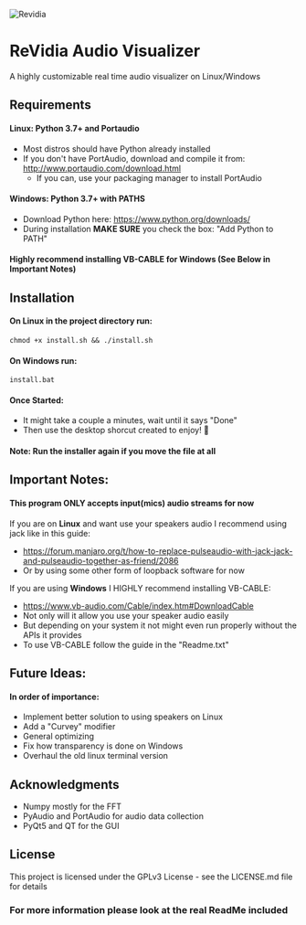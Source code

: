 ![Revidia](https://i.imgur.com/gX2rNVx.png "ReVidia")
# ReVidia Audio Visualizer
A highly customizable real time audio visualizer on Linux/Windows
## Requirements
#### Linux: Python 3.7+ and Portaudio

- Most distros should have Python already installed
- If you don't have PortAudio, download and compile it from:
http://www.portaudio.com/download.html
  - If you can, use your packaging manager to install PortAudio

#### Windows: Python 3.7+ with PATHS
- Download Python here: https://www.python.org/downloads/
- During installation **MAKE SURE** you check the box: "Add Python to PATH"

#### Highly recommend installing VB-CABLE for Windows (See Below in Important Notes)

## Installation
#### On Linux in the project directory run:
```
chmod +x install.sh && ./install.sh
```
#### On Windows run:
```
install.bat
```
#### Once Started:
- It might take a couple a minutes, wait until it says "Done"
- Then use the desktop shorcut created to enjoy! 🎉
#### Note: Run the installer again if you move the file at all

## Important Notes:
#### This program ONLY accepts input(mics) audio streams for now

If you are on **Linux** and want use your speakers audio I recommend using jack like in this guide:
- https://forum.manjaro.org/t/how-to-replace-pulseaudio-with-jack-jack-and-pulseaudio-together-as-friend/2086
- Or by using some other form of loopback software for now
  
If you are using **Windows** I HIGHLY recommend installing VB-CABLE:
- https://www.vb-audio.com/Cable/index.htm#DownloadCable  
- Not only will it allow you use your speaker audio easily
- But depending on your system it not might even run properly without the APIs it provides
- To use VB-CABLE follow the guide in the "Readme.txt"
  
## Future Ideas:
#### In order of importance:
- Implement better solution to using speakers on Linux
- Add a "Curvey" modifier
- General optimizing
- Fix how transparency is done on Windows
- Overhaul the old linux terminal version

## Acknowledgments
- Numpy mostly for the FFT
- PyAudio and PortAudio for audio data collection
- PyQt5 and QT for the GUI

 ## License
This project is licensed under the GPLv3 License - see the LICENSE.md file for details

### For more information please look at the real ReadMe included
